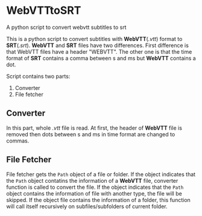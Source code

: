 # WebVTTtoSRT
A python script to convert webvtt subtitles to srt

This is a python script to convert subtitles with **WebVTT**(*.vtt*) format to **SRT**(*.srt*).
**WebVTT** and **SRT** files have two differences. First difference is that WebVTT files have a header "WEBVTT". The other one is that the time format of **SRT** contains a comma between s and ms but **WebVTT** contains a dot.

Script contains two parts:
  1. Converter
  2. File fetcher

## Converter
In this part, whole *.vtt* file is read.
At first, the header of **WebVTT** file is removed then dots between s and ms in time format are changed to commas.

## File Fetcher
File fetcher gets the ```Path``` object of a file or folder. If the object indicates that the ```Path``` object contatins the information of a **WebVTT** file, converter function is called to convert the file. If the object indicates that the ```Path``` object contains the information of file with another type, the file will be skipped. If the object file contains the information of a folder, this function will call itself recursively on subfiles/subfolders of current folder.

